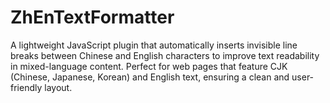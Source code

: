 # ZhEnTextFormatter
A lightweight JavaScript plugin that automatically inserts invisible line breaks between Chinese and English characters to improve text readability in mixed-language content. Perfect for web pages that feature CJK (Chinese, Japanese, Korean) and English text, ensuring a clean and user-friendly layout.
